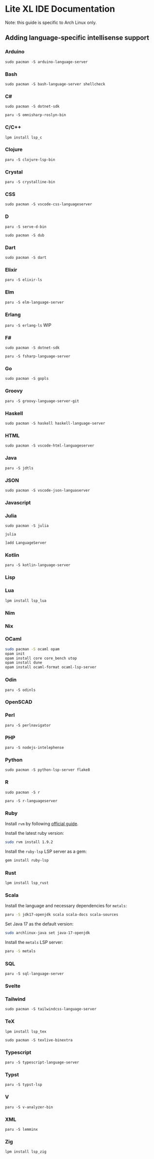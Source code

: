 # Lite XL IDE Documentation
Note: this guide is specific to Arch Linux only.

## Adding language-specific intellisense support

### Arduino

`sudo pacman -S arduino-language-server`

### Bash

`sudo pacman -S bash-language-server shellcheck`

### C#
`sudo pacman -S dotnet-sdk`

`paru -S omnisharp-roslyn-bin`

### C/C++

`lpm install lsp_c`

### Clojure

`paru -S clojure-lsp-bin`

### Crystal

`paru -S crystalline-bin`

### CSS

`sudo pacman -S vscode-css-languageserver`

### D
`paru -S serve-d-bin`

`sudo pacman -S dub`

### Dart

`sudo pacman -S dart`

### Elixir

`paru -S elixir-ls`

### Elm

`paru -S elm-language-server`

### Erlang

`paru -S erlang-ls` WIP

### F#

`sudo pacman -S dotnet-sdk`

`paru -S fsharp-language-server`

### Go

`sudo pacman -S gopls`

### Groovy

`paru -S groovy-language-server-git`

### Haskell

`sudo pacman -S haskell haskell-language-server`

### HTML

`sudo pacman -S vscode-html-languageserver`

### Java

`paru -S jdtls`

### JSON

`sudo pacman -S vscode-json-languaserver`

### Javascript

### Julia

`sudo pacman -S julia`

`julia`

`]add LanguageServer`

### Kotlin

`paru -S kotlin-language-server`

### Lisp

### Lua

`lpm install lsp_lua`

### Nim

### Nix

### OCaml

```sh
sudo pacman -S ocaml opam
opam init
opam install core core_bench utop
opam install dune
opam install ocaml-format ocaml-lsp-server
```

### Odin

`paru -S odinls`

### OpenSCAD

### Perl

`paru -S perlnavigator`

### PHP

`paru -S nodejs-intelephense`

### Python

`sudo pacman -S python-lsp-server flake8`

### R
`sudo pacman -S r`

`paru -S r-languageserver`

### Ruby

Install `rvm` by following [official guide](https://wiki.archlinux.org/title/RVM).

Install the latest ruby version:
```sh
sudo rvm install 1.9.2
```

Install the `ruby-lsp` LSP server as a gem:
```sh
gem install ruby-lsp
```

### Rust

`lpm install lsp_rust`

### Scala

Install the language and necessary dependencies for `metals`:
```sh
paru -S jdk17-openjdk scala scala-docs scala-sources
```

Set Java 17 as the default version:
```sh
sudo archlinux-java set java-17-openjdk
```

Install the `metals` LSP server:
```sh
paru -S metals
```

### SQL

`paru -S sql-language-server`

### Svelte

### Tailwind

`sudo pacman -S tailwindcss-language-server`

### TeX

`lpm install lsp_tex`

`sudo pacman -S texlive-binextra`

### Typescript

`paru -S typescript-language-server`

### Typst

`paru -S typst-lsp`

### V
`paru -S v-analyzer-bin`

### XML

`paru -S lemminx`

### Zig

`lpm install lsp_zig`
